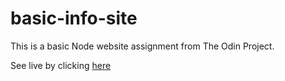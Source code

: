 # basic-info-site
This is a basic Node website assignment from The Odin Project.

See live by clicking [here](https://basic-info-site-1.glmsr.repl.co)
